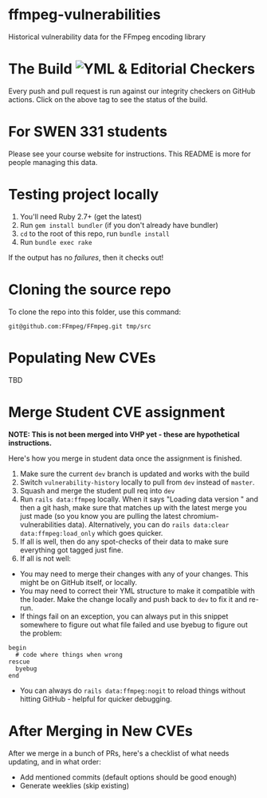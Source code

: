 # ffmpeg-vulnerabilities
Historical vulnerability data for the FFmpeg encoding library

# The Build ![YML & Editorial Checkers](https://github.com/VulnerabilityHistoryProject/ffmpeg-vulnerabilities/workflows/YML%20&%20Editorial%20Checkers/badge.svg)

Every push and pull request is run against our integrity checkers on GitHub actions. Click on the above tag to see the status of the build.

# For SWEN 331 students

Please see your course website for instructions. This README is more for people managing this data.

# Testing project locally

1. You'll need Ruby 2.7+ (get the latest)
2. Run `gem install bundler` (if you don't already have bundler)
3. `cd` to the root of this repo, run `bundle install`
4. Run `bundle exec rake`

If the output has no *failures*, then it checks out!

# Cloning the source repo

To clone the repo into this folder, use this command:

```
git@github.com:FFmpeg/FFmpeg.git tmp/src
```

# Populating New CVEs

TBD


# Merge Student CVE assignment

**NOTE: This is not been merged into VHP yet - these are hypothetical instructions.**

Here's how you merge in student data once the assignment is finished.

1. Make sure the current `dev` branch is updated and works with the build
2. Switch `vulnerability-history` locally to pull from `dev` instead of `master`.
3. Squash and merge the student pull req into `dev`
4. Run `rails data:ffmpeg` locally. When it says "Loading data version " and then a git hash, make sure that matches up with the latest merge you just made (so you know you are pulling the latest chromium-vulnerabilities data). Alternatively, you can do `rails data:clear data:ffmpeg:load_only` which goes quicker.
5. If all is well, then do any spot-checks of their data to make sure everything got tagged just fine.
6. If all is not well:
  * You may need to merge their changes with any of your changes. This might be on GitHub itself, or locally.
  * You may need to correct their YML structure to make it compatible with the loader. Make the change locally and push back to `dev` to fix it and re-run.
  * If things fail on an exception, you can always put in this snippet somewhere to figure out what file failed and use byebug to figure out the problem:
  ```
  begin
    # code where things when wrong
  rescue
    byebug
  end
  ```
  * You can always do `rails data:ffmpeg:nogit` to reload things without hitting GitHub - helpful for quicker debugging.

# After Merging in New CVEs

After we merge in a bunch of PRs, here's a checklist of what needs updating, and in what order:

  * Add mentioned commits (default options should be good enough)
  * Generate weeklies (skip existing)
